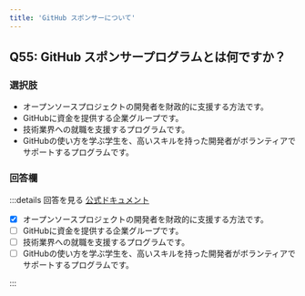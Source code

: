 ```yaml
---
title: 'GitHub スポンサーについて'
---
```


## Q55: GitHub スポンサープログラムとは何ですか？

### 選択肢

- オープンソースプロジェクトの開発者を財政的に支援する方法です。
- GitHubに資金を提供する企業グループです。
- 技術業界への就職を支援するプログラムです。
- GitHubの使い方を学ぶ学生を、高いスキルを持った開発者がボランティアでサポートするプログラムです。

### 回答欄

:::details 回答を見る
[公式ドキュメント](https://docs.github.com/ja/sponsors/getting-started-with-github-sponsors/about-github-sponsors)

- [x] オープンソースプロジェクトの開発者を財政的に支援する方法です。
- [ ] GitHubに資金を提供する企業グループです。
- [ ] 技術業界への就職を支援するプログラムです。
- [ ] GitHubの使い方を学ぶ学生を、高いスキルを持った開発者がボランティアでサポートするプログラムです。

:::
